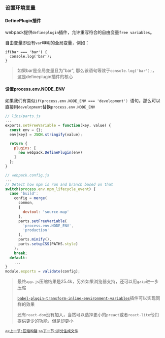 ### 设置环境变量

#### DefinePlugin插件

webpack提供`defineplugin`插件，允许重写符合的自由变量`free variables`。

自由变量即没有`var`申明的全局变量，例如：

```
if(bar === 'bar') {
  console.log('bar');
}
```
>如果bar是全局变量且为"bar", 那么该语句等效于`console.log('bar');`，这是defineplugin插件的核心

#### 设置process.env.NODE_ENV

如果我们有类似`if(process.env.NODE_ENV === 'development') `语句，那么可以直接用`development`替换`process.env.NODE_ENV`


```js
// libs/parts.js
...
exports.setFreeVariable = function(key, value) {
  const env = {};
  env[key] = JSON.stringify(value);

  return {
    plugins: [
      new webpack.DefinePlugin(env)
    ]
  };
}
```
```js
// webpack.config.js
...
// Detect how npm is run and branch based on that
switch(process.env.npm_lifecycle_event) {
  case 'build':
    config = merge(
      common,
      {
        devtool: 'source-map'
      },
      parts.setFreeVariable(
        'process.env.NODE_ENV',
        'production'
      ),
      parts.minify(),
      parts.setupCSS(PATHS.style)
    );
    break;
  default:
    ...
}
module.exports = validate(config);
```
>最终`app.js`压缩结果是25.4k，另外如果浏览器支持，还可以用`gzip`进一步压缩
>
>[`babel-plugin-transform-inline-environment-variables`](https://www.npmjs.com/package/babel-plugin-transform-inline-environment-variables)插件可以实现同样的效果
>
>还有`react-dom`没有加入，当然可以选择更小的`preact`或者`react-lite`他们提供更少的功能，但是却更小


[`<<上一节:压缩构建`](./Minifying-the-Build.md)
[`>>下一节:拆分生成文件`](./Splitting-Bundles.md)